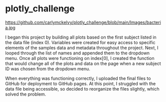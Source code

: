 # plotly_challenge

<image>https://github.com/carlymckelvy/plotly_challenge/blob/main/Images/bacteria.jpg</image>

I began this project by building all plots based on the first subject listed in the data file (index 0).  Variables were created for easy access to specific elements of the samples data and metadata throughout the project.  Next, I looped through the list of names and appended them to the dropdown menu.  Once all plots were functioning on index[0], I created the function that would change all of the plots and data on the page when a new subject ID was chosen from the dropdown menu.  

When everything was functioning correctly, I uploaded the final files to GitHub for deployment to GitHub pages.  At this point, I struggled with the data file being accessible, so decided to reorganize the files slightly, which solved the problem.  
